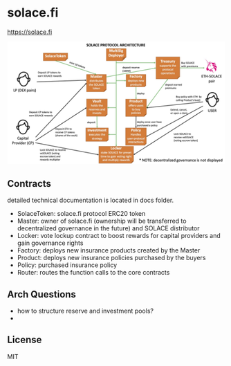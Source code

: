 # solace.fi
https://solace.fi

![architecture](tech-arch.jpg)

## Contracts
detailed technical documentation is located in docs folder.
* SolaceToken: solace.fi protocol ERC20 token
* Master: owner of solace.fi (ownership will be transferred to decentralized governance in the future) and SOLACE distributor
* Locker: vote lockup contract to boost rewards for capital providers and gain governance rights
* Factory: deploys new insurance products created by the Master
* Product: deploys new insurance policies purchased by the buyers
* Policy: purchased insurance policy
* Router: routes the function calls to the core contracts

## Arch Questions
* how to structure reserve and investment pools?
*
## License
MIT
